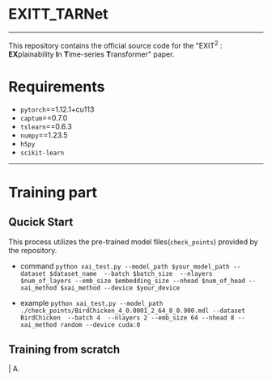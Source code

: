 <h1> EXITT_TARNet </h1>

<hr>

This repository contains the official source code for the "EXIT$^{2}$ : **EX**plainability **I**n **T**ime-series **T**ransformer" paper.


<h1> Requirements </h1>

- `pytorch`==1.12.1+cu113
- `captum`==0.7.0
- `tslearn`==0.6.3
- `numpy`==1.23.5
- `h5py`
- `scikit-learn`

<hr>

<h1> Training part </h1>

<h2> Qucick Start </h2>

This process utilizes the pre-trained model files(`check_points`) provided by the repository.

- command
    `python xai_test.py --model_path $your_model_path --dataset $dataset_name  --batch $batch_size  --nlayers $num_of_layers --emb_size $embedding_size --nhead $num_of_head --xai_method $xai_method --device $your_device`

- example
     `python xai_test.py --model_path ./check_points/BirdChicken_4_0.0001_2_64_8_0.900.mdl --dataset BirdChicken  --batch 4  --nlayers 2 --emb_size 64 --nhead 8 --xai_method random --device cuda:0`


<h2> Training from scratch </h2>

| A. 